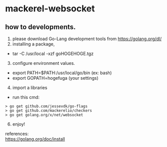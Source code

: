 # mackerel-websocket

## how to developments.

1. please download Go-Lang development tools from https://golang.org/dl/
2. installing a package,
  - tar -C /usr/local -xzf goHOGEHOGE.tgz
3. configure environment values.
  - export PATH=$PATH:/usr/local/go/bin (ex: bash)
  - export GOPATH=hogefuga (your settings)
4. import a libraries
  - run this cmd:
  ```
  > go get github.com/jessevdk/go-flags
  > go get github.com/mackerelio/checkers
  > go get golang.org/x/net/websocket
  ```
6. enjoy!

references:<br/>
https://golang.org/doc/install
